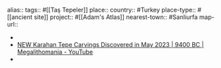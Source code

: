 alias::
tags:: #[[Taş Tepeler]] 
place::
country:: #Turkey 
place-type:: #[[ancient site]] 
project:: #[[Adam's Atlas]] 
nearest-town:: #Sanliurfa 
map-url::

-
- [NEW Karahan Tepe Carvings Discovered in May 2023 | 9400 BC | Megalithomania - YouTube](https://www.youtube.com/shorts/fql4N67rZ1E)
-